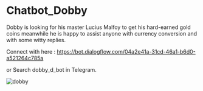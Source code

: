 # Chatbot_Dobby

Dobby is looking for his master Lucius Malfoy to get his hard-earned gold coins meanwhile he is happy to assist anyone with currency conversion and with some witty replies.

Connect with here : https://bot.dialogflow.com/04a2e41a-31cd-46a1-b6d0-a521264c785a

or Search dobby_d_bot in Telegram.

![dobby](https://github.com/Ashutosh9110/Chatbot_Dobby/assets/113494449/96d7f17d-2ea8-4c11-8f60-10c46172adad)
